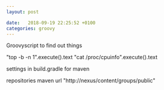 ```yaml
---
layout: post

date:   2018-09-19 22:25:52 +0100
categories: groovy
---
```

Groovyscript to find out things

\"top -b -n 1\".execute().text \"cat /proc/cpuinfo\".execute().text

settings in build.gradle for maven

repositories maven url \"http://nexus/content/groups/public\"
